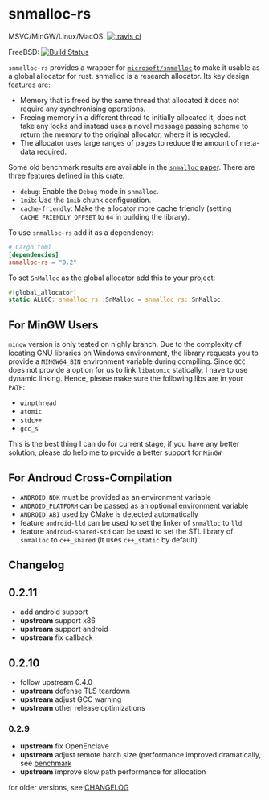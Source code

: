 # snmalloc-rs
MSVC/MinGW/Linux/MacOS: [![travis ci](https://www.travis-ci.org/SchrodingerZhu/snmalloc-rs.svg?branch=master)](https://travis-ci.com/SchrodingerZhu/snmalloc-rs)

FreeBSD: [![Build Status](https://api.cirrus-ci.com/github/SchrodingerZhu/snmalloc-rs.svg)](https://cirrus-ci.com/github/SchrodingerZhu/snmalloc-rs)

`snmalloc-rs` provides a wrapper for [`microsoft/snmalloc`](https://github.com/microsoft/snmalloc) to make it usable as a global allocator for rust.
snmalloc is a research allocator. Its key design features are:

- Memory that is freed by the same thread that allocated it does not require any synchronising operations.
- Freeing memory in a different thread to initially allocated it, does not take any locks and instead uses a novel message passing scheme to return the memory to the original allocator, where it is recycled.
- The allocator uses large ranges of pages to reduce the amount of meta-data required.

Some old benchmark results are available in the [`snmalloc` paper](https://github.com/microsoft/snmalloc/blob/master/snmalloc.pdf).
There are three features defined in this crate:
- `debug`: Enable the `Debug` mode in `snmalloc`.
- `1mib`: Use the `1mib` chunk configuration.
- `cache-friendly`: Make the allocator more cache friendly (setting `CACHE_FRIENDLY_OFFSET` to `64` in building the library).

To use `snmalloc-rs` add it as a dependency:
```toml
# Cargo.toml
[dependencies]
snmalloc-rs = "0.2"
```

To set `SnMalloc` as the global allocator add this to your project:
```rust
#[global_allocator]
static ALLOC: snmalloc_rs::SnMalloc = snmalloc_rs::SnMalloc;
```
## For MinGW Users
`mingw` version is only tested on nighly branch. Due to the complexity of locating GNU libraries on Windows environment,
the library requests you to provide a `MINGW64_BIN` environment variable during compiling. Since `GCC` does not provide a option for us 
to link `libatomic` statically, I have to use dynamic linking. Hence, please make sure the following libs are in your `PATH`:
- `winpthread`
- `atomic`
- `stdc++`
- `gcc_s` 

This is the best thing I can do for current stage, if you have any better solution, please do help me to provide a better support for
`MinGW`

## For Androud Cross-Compilation

- `ANDROID_NDK` must be provided as an environment variable
- `ANDROID_PLATFORM` can be passed as an optional environment variable
- `ANDROID_ABI` used by CMake is detected automatically
- feature `android-lld` can be used to set the linker of `snmalloc` to `lld`
- feature `androud-shared-std` can be used to set the STL library of `snmalloc` to `c++_shared` (it uses `c++_static` by default)

## Changelog

## 0.2.11

- add android support
- **upstream** support x86
- **upstream** support android
- **upstream** fix callback

## 0.2.10

- follow upstream 0.4.0
- **upstream** defense TLS teardown
- **upstream** adjust GCC warning
- **upstream** other release optimizations

### 0.2.9   

- **upstream** fix OpenEnclave
- **upstream** adjust remote batch size (performance improved dramatically, see [benchmark](https://github.com/microsoft/snmalloc/pull/158#issuecomment-605816017)
- **upstream** improve slow path performance for allocation


for older versions, see [CHANGELOG](CHANGELOG.md) 

